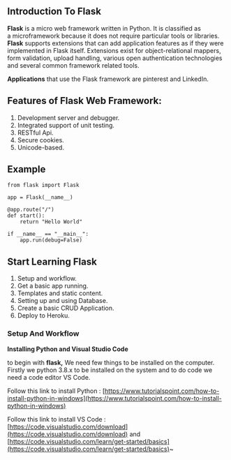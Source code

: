 ## Introduction To Flask

**Flask** is a micro web framework written in Python. It is classified as a microframework because it does not require particular tools or libraries. **Flask** supports extensions that can add application features as if they were implemented in Flask itself. Extensions exist for object-relational mappers, form validation, upload handling, various open authentication technologies and several common framework related tools.

**Applications** that use the Flask framework are pinterest and LinkedIn. 

## Features of Flask Web Framework:

1. Development server and debugger.
2. Integrated support of unit testing.
3. RESTful Api.
4. Secure cookies.
5. Unicode-based.

## Example

```
from flask import Flask

app = Flask(__name__)

@app.route("/")
def start():
	return "Hello World"

if __name__ == "__main__":
	app.run(debug=False)
```



## Start Learning Flask

1. Setup and workflow.
2. Get a basic app running.
3. Templates and static content.
4. Setting up and using Database.
5. Create a basic CRUD Application.
6. Deploy to Heroku.

### Setup And Workflow

**Installing Python and Visual Studio Code**

to begin with **flask,** We need few things to be installed on the computer. Firstly we python 3.8.x to be installed on the system and to do code we need a code editor  VS Code.

Follow this link to install Python : [https://www.tutorialspoint.com/how-to-install-python-in-windows](https://www.tutorialspoint.com/how-to-install-python-in-windows)

Follow this link to install VS Code : [https://code.visualstudio.com/download](https://code.visualstudio.com/download) and [https://code.visualstudio.com/learn/get-started/basics](https://code.visualstudio.com/learn/get-started/basics)~